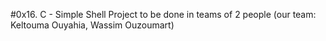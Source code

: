  #0x16. C - Simple Shell
Project to be done in teams of 2 people (our team: Keltouma Ouyahia, Wassim Ouzoumart)
